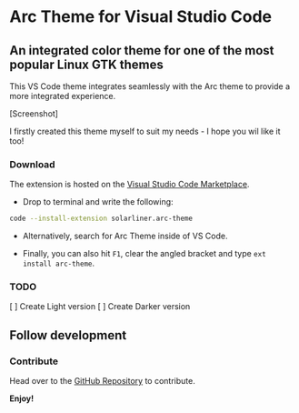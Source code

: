 # Arc Theme for Visual Studio Code

## An integrated color theme for one of the most popular Linux GTK themes

This VS Code theme integrates seamlessly with the Arc theme to provide a more integrated experience.

[Screenshot]

I firstly created this theme myself to suit my needs - I hope you wil like it too!

### Download

The extension is hosted on the [Visual Studio Code Marketplace](https://marketplace.visualstudio.com/items?itemName=SolarLiner.arc-theme).

* Drop to terminal and write the following:

```bash
code --install-extension solarliner.arc-theme
```

* Alternatively, search for Arc Theme inside of VS Code.

* Finally, you can also hit ```F1```, clear the angled bracket and type ```ext install arc-theme```.

### TODO

[ ] Create Light version
[ ] Create Darker version

## Follow development

### Contribute

Head over to the [GitHub Repository](https://github.com/SolarLiner/vscode-arc-theme) to contribute.

**Enjoy!**